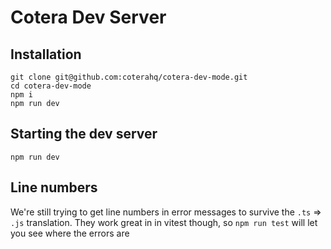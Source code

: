 # Cotera Dev Server

## Installation

```
git clone git@github.com:coterahq/cotera-dev-mode.git
cd cotera-dev-mode
npm i
npm run dev
```

## Starting the dev server
```
npm run dev
```

## Line numbers

We're still trying to get line numbers in error messages to survive the `.ts`
=> `.js` translation. They work great in in vitest though, so `npm run test`
will let you see where the errors are
